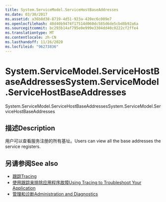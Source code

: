 ```yaml
---
title: System.ServiceModel.ServiceHostBaseAddresses
ms.date: 03/30/2017
ms.assetid: a36b8d38-8719-4d51-923a-420ec6c009e7
ms.openlocfilehash: 40d40b9474f17514d060dc585d6de5cbd8b92a6a
ms.sourcegitcommit: bc293b14af795e0e999e3304dd40c0222cf2ffe4
ms.translationtype: MT
ms.contentlocale: zh-CN
ms.lasthandoff: 11/26/2020
ms.locfileid: "96273836"
---
```

# <a name="systemservicemodelservicehostbaseaddresses"></a><span data-ttu-id="80828-102">System.ServiceModel.ServiceHostBaseAddresses</span><span class="sxs-lookup"><span data-stu-id="80828-102">System.ServiceModel.ServiceHostBaseAddresses</span></span>

<span data-ttu-id="80828-103">System.ServiceModel.ServiceHostBaseAddresses</span><span class="sxs-lookup"><span data-stu-id="80828-103">System.ServiceModel.ServiceHostBaseAddresses</span></span>  
  
## <a name="description"></a><span data-ttu-id="80828-104">描述</span><span class="sxs-lookup"><span data-stu-id="80828-104">Description</span></span>  

 <span data-ttu-id="80828-105">用户可以查看服务注册的所有基址。</span><span class="sxs-lookup"><span data-stu-id="80828-105">Users can view all the base addresses the service registers.</span></span>  
  
## <a name="see-also"></a><span data-ttu-id="80828-106">另请参阅</span><span class="sxs-lookup"><span data-stu-id="80828-106">See also</span></span>

- [<span data-ttu-id="80828-107">跟踪</span><span class="sxs-lookup"><span data-stu-id="80828-107">Tracing</span></span>](index.md)
- [<span data-ttu-id="80828-108">使用跟踪来排除应用程序故障</span><span class="sxs-lookup"><span data-stu-id="80828-108">Using Tracing to Troubleshoot Your Application</span></span>](using-tracing-to-troubleshoot-your-application.md)
- [<span data-ttu-id="80828-109">管理和诊断</span><span class="sxs-lookup"><span data-stu-id="80828-109">Administration and Diagnostics</span></span>](../index.md)
